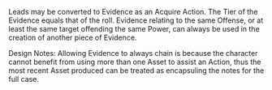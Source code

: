 Leads may be converted to Evidence as an Acquire Action. The Tier of the Evidence equals that of the roll. Evidence relating to the same Offense, or at least the same target offending the same Power, can always be used in the creation of another piece of Evidence.

Design Notes:
Allowing Evidence to always chain is because the character cannot benefit from using more than one Asset to assist an Action, thus the most recent Asset produced can be treated as encapsuling the notes for the full case.